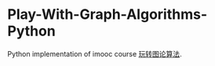 # Play-With-Graph-Algorithms-Python
Python implementation of imooc course [玩转图论算法](https://coding.imooc.com/class/370.html). 

